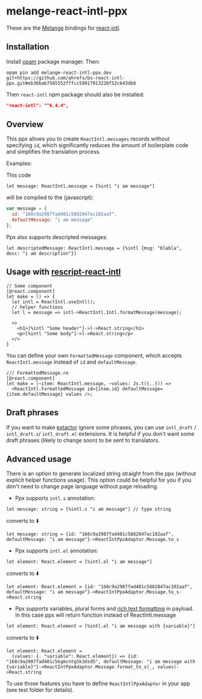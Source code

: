# melange-react-intl-ppx

These are the [Melange](https://melange.re/) bindings for [react-intl](https://github.com/formatjs/formatjs/tree/main/packages/react-intl).

## Installation
Install [opam](https://opam.ocaml.org/) package manager.
Then:

```shell
opam pin add melange-react-intl-ppx.dev git+https://github.com/ahrefs/bs-react-intl-ppx.git#eb36bab7565552fffcc59917913220f52c643db8
```

Then `react-intl` npm package should also be installed:

```json
"react-intl": "^6.4.4",
```

## Overview

This ppx allows you to create `ReactIntl.messages` records without specifying `id`, which significantly reduces the amount of boilerplate code and simplifies the translation process.

Examples:

This code
```reason
let message: ReactIntl.message = [%intl "i am message"]
```

will be compiled to the (javascript):
```javascript
var message = {
  id: "168c9a2987fad481c5882847ac102aaf",
  defaultMessage: "i am message"
};
```

Ppx also supports descripted messages:

```reason
let descriptedMessage: ReactIntl.message = [%intl {msg: "blabla", desc: "i am description"}]
```

## Usage with [rescript-react-intl](https://github.com/cca-io/rescript-react-intl)

```reason
// Some component
[@react.component]
let make = () => {
  let intl = ReactIntl.useIntl();
  // helper functions
  let l = message => intl->ReactIntl.Intl.formatMessage(message);

  <>
    <h1>[%intl "Some header"]->l->React.string</h1>
    <p>[%intl "Some body"]->l->React.string</p>
  </>
}
```


You can define your own `FormattedMessage` component, which accepts `ReactIntl.message` instead of `id` and `defaultMessage`.

```reason
/// FormattedMessage.re
[@react.component]
let make = (~item: ReactIntl.message, ~values: Js.t({..})) =>
  <ReactIntl.FormattedMessage id={item.id} defaultMessage={item.defaultMessage} values />;
```

## Draft phrases

If you want to make [extactor](https://github.com/cca-io/rescript-react-intl-extractor) ignore some phrases, you can use `intl_draft` / `intl_draft.s`/ `intl_draft.el` extensions.
It is helpful if you don't want some draft phrases (likely to change soon) to be sent to translators.

## Advanced usage

There is an option to generate localized string straight from the ppx (without explicit helper functions usage).
This option could be helpful for you if you don't need to change page language without page reloading.

- Ppx supports `intl.s` annotation:
```reason
let message: string = [%intl.s "i am message"] // type string
```
converts to ⬇️
```reason
let message: string = {id: "168c9a2987fad481c5882847ac102aaf", defaultMessage: "i am message"}->ReactIntPpxAdaptor.Message.to_s
```
- Ppx supports `intl.el` annotation:
```reason
let element: React.element = [%intl.el "i am message"]
```
converts to ⬇️
```reason
let element: React.element = {id: "168c9a2987fad481c5882847ac102aaf", defaultMessage: "i am message"}->ReactIntPpxAdaptor.Message.to_s->React.string
```

- Ppx supports variables, plural forms and [rich text formatting](https://formatjs.io/docs/react-intl/components/#rich-text-formatting) in payload. In this case ppx will return function instead of ReactIntl.message
```reason
let element: React.element = [%intl.el "i am message with {variable}"]
```
converts to ⬇️
```reason
let element: React.element =
  (values: {. "variable": React.element}) => {id: "168c9a2987fad481c5kgmcntg5k3dsd5", defaultMessage: "i am message with {variable}"}->ReactIntPpxAdaptor.Message.format_to_s(_, values)->React.string
```

To use those features you have to define `ReactIntlPpxAdaptor` in your app (see test folder for details).
